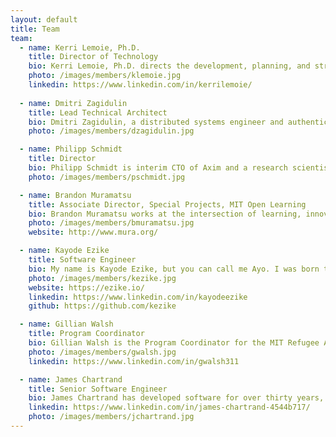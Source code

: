 ```yaml
---
layout: default
title: Team
team:
  - name: Kerri Lemoie, Ph.D.
    title: Director of Technology
    bio: Kerri Lemoie, Ph.D. directs the development, planning, and strategy of verifiable digital credentialing technology at the DCC. Kerri has been working on the web for 25+ years as a web developer and in multiple leadership capacities and advisory roles. As one of the founding technical contributors to Open Badges, she is a recognized leader in the digital credentials ecosystem. Kerri completed her Ph.D. at Fielding Graduate University in Media Psychology. Her dissertation research focused on technology adoption of self-sovereign digital identity. 
    photo: /images/members/klemoie.jpg
    linkedin: https://www.linkedin.com/in/kerrilemoie/
      
  - name: Dmitri Zagidulin
    title: Lead Technical Architect
    bio: Dmitri Zagidulin, a distributed systems engineer and authentication and credentials expert, is the Technical Architect for the DCC. He also participates in hands-on development of core decentralization libraries, helps organize conferences, and contributes to open standards.
    photo: /images/members/dzagidulin.jpg

  - name: Philipp Schmidt
    title: Director
    bio: Philipp Schmidt is interim CTO of Axim and a research scientist and advisor for <a href="https://digitalcredentials.mit.edu/">digital credentials</a> at MIT. Prior to joining Axim, he was the Director of Digital Learning at the <a href="https://media.mit.edu/">MIT Media Lab</a>. He has extensive experience developing technology-enabled programs that increase opportunities for learning and education, including founding <a href="http://p2pu.org/">Peer 2 Peer University (P2PU)</a>, a non-profit that provides wrap-around support for online courses through a network of public libraries. He serves on the board of <a href="https://www.collegeunbound.edu/">College Unbound</a>, a degree-completion college for adult students and was a founding board member of the OpenCourseWare Consortium. He co-authored the <a href="http://www.capetowndeclaration.org/">Cape Town Open Education Declaration</a> and has developed a number of open standards for digital academic credentials including <a href="https://wiki.mozilla.org/images/5/59/OpenBadges-Working-Paper_012312.pdf">Mozilla Open Badges (PDF)</a>. Philipp holds a computer science degree from FH Furtwangen in Germany and an MBA from MIT.
    photo: /images/members/pschmidt.jpg

  - name: Brandon Muramatsu
    title: Associate Director, Special Projects, MIT Open Learning
    bio: Brandon Muramatsu works at the intersection of learning, innovation and scale. Brandon leads the design and implementation of local, national and international strategic education initiatives at <a href="http://web.mit.edu/">MIT</a> for <a href="https://openlearning.mit.edu/">MIT Open Learning</a>. At MIT he manages learning technology and curriculum development projects, including the development of an infrastructure for digital academic credentials, the design of web applications and software tools for educators and learners to develop/author, use, reuse and share digital learning resources. Brandon earned his B.S. (1993) and M.S. (1995) in <a href="https://www.me.berkeley.edu/">Mechanical Engineering</a> from the <a href="https://www.berkeley.edu/">University of California, Berkeley</a>.
    photo: /images/members/bmuramatsu.jpg
    website: http://www.mura.org/

  - name: Kayode Ezike
    title: Software Engineer
    bio: My name is Kayode Ezike, but you can call me Ayo. I was born to two Nigerian Igbo immigrants in New York, where I have lived for most of my life, outside of school. When it was time for college, I shifted my focus to Electrical Engineering and Computer Science before specializing as a graduate student in system design and application development in Self-Sovereign Identity (SSI). Much of my work these days focuses on technologies that enable users to leverage their personal data for access to new opportunities. Outside of the DCC, this work happens primarily at Gobekli and other partner organizations that I am privileged to support. When I am not working, I enjoy singing, writing, lifting, and playing basketball.
    photo: /images/members/kezike.jpg
    website: https://ezike.io/
    linkedin: https://www.linkedin.com/in/kayodeezike
    github: https://github.com/kezike

  - name: Gillian Walsh
    title: Program Coordinator
    bio: Gillian Walsh is the Program Coordinator for the MIT Refugee Action Hub (ReACT) and the Digital Credentials Consortium (DCC). Her work focuses on the design, implementation and evaluation of academic programming and technologies that promote equitable pathways for meaningful careers for learners across the world, particularly those from vulnerable communities. Prior to working at MIT, she worked in admissions and sponsored programming support at Harvard Medical School and Tufts University. She spent two years in Shanghai, China, teaching English, studying Mandarin Chinese and traveling across East Asia. Gillian holds a BA in History from Kent State University and a Masters in International Higher Education and Intercultural Relations from Lesley University.
    photo: /images/members/gwalsh.jpg
    linkedin: https://www.linkedin.com/in/gwalsh311

  - name: James Chartrand
    title: Senior Software Engineer
    bio: James Chartrand has developed software for over thirty years, mostly in higher-ed, primarily designing and developing systems for collection, edit, analysis and publication of research data, with a focus on digital credentialing over the last five years.
    linkedin: https://www.linkedin.com/in/james-chartrand-4544b717/
    photo: /images/members/jchartrand.jpg
---
```

